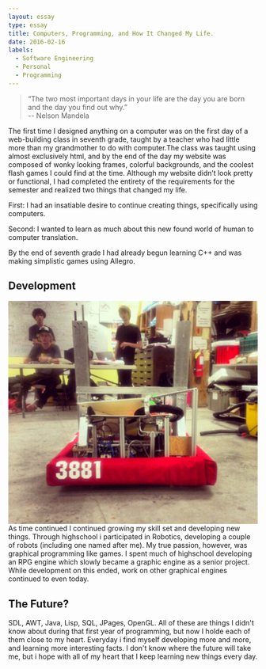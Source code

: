 ```yaml
---
layout: essay
type: essay
title: Computers, Programming, and How It Changed My Life.
date: 2016-02-16
labels:
  - Software Engineering
  - Personal
  - Programming
---
```


<blockquote>
“The two most important days in your life are the day you are born and the day you find out why.” <footer> -- Nelson Mandela </footer></blockquote> 


The first time I designed anything on a computer was on the first day of a web-building class in seventh grade, taught by a teacher who had little more than my grandmother to do with computer.The class was taught using almost exclusively html, and by the end of the day my website was composed of wonky looking frames, colorful backgrounds, and the coolest flash games I could find at the time. Although my website didn’t look pretty or functional, I had completed the entirety of the requirements for the semester and realized two things that changed my life. 


First: I had an insatiable desire to continue creating things, specifically using computers.

Second: I wanted to learn as much about this new found world of human to computer translation. 

By the end of seventh grade I had already begun learning C++ and was making simplistic games using Allegro.

## Development

<img class="ui small image" style="float:right;" src="../images/Jorybot.png">
As time continued I continued growing my skill set and developing new things. Through highschool i participated in Robotics, developing a couple of robots (including one named after me). My true passion, however, was graphical programming like games. I spent much of highschool developing an RPG engine which slowly became a graphic engine as a senior project. While development on this ended, work on other graphical engines continued to even today. 

## The Future?

SDL, AWT, Java, Lisp, SQL, JPages, OpenGL. All of these are things I didn't know about during that first year of programming, but now I holde each of them close to my heart. Everyday i find myself developing more and more, and learning more interesting facts. I don't know where the future will take me, but i hope with all of my heart that I keep learning new things every day.




